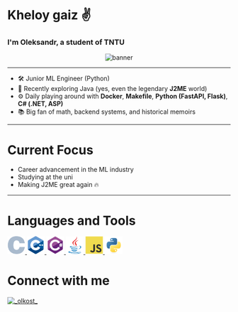 # Kheloy gaiz ✌️

### I'm **Oleksandr**, a student of TNTU

<p align="center">
  <img src="https://images.steamusercontent.com/ugc/541922206489971650/925E9CD37E089CD1E2EF76F813DBE2409D3F7B41/?imw=5000&imh=5000&ima=fit&impolicy=Letterbox&imcolor=%23000000&letterbox=false" alt="banner"/>
</p>

---

- 🛠 Junior ML Engineer (Python)
- 🚀 Recently exploring Java (yes, even the legendary **J2ME** world)
- ⚙️ Daily playing around with **Docker**, **Makefile**, **Python (FastAPI, Flask)**, **C# (.NET, ASP)**
- 📚 Big fan of math, backend systems, and historical memoirs

---

# Current Focus

- Сareer advancement in the ML industry
- Studying at the uni
- Making J2ME great again 🔥

---

# Languages and Tools
<p align="left"> 
  <a href="https://www.cprogramming.com/" target="_blank" rel="noreferrer"> <img src="https://raw.githubusercontent.com/devicons/devicon/master/icons/c/c-original.svg" alt="c" width="40" height="40"/> </a> 
  <a href="https://www.w3schools.com/cpp/" target="_blank" rel="noreferrer"> <img src="https://raw.githubusercontent.com/devicons/devicon/master/icons/cplusplus/cplusplus-original.svg" alt="cplusplus" width="40" height="40"/> </a> 
  <a href="https://www.w3schools.com/cs/" target="_blank" rel="noreferrer"> <img src="https://raw.githubusercontent.com/devicons/devicon/master/icons/csharp/csharp-original.svg" alt="csharp" width="40" height="40"/> </a> 
  <a href="https://www.java.com" target="_blank" rel="noreferrer"> <img src="https://raw.githubusercontent.com/devicons/devicon/master/icons/java/java-original.svg" alt="java" width="40" height="40"/> </a> 
  <a href="https://developer.mozilla.org/en-US/docs/Web/JavaScript" target="_blank" rel="noreferrer"> <img src="https://raw.githubusercontent.com/devicons/devicon/master/icons/javascript/javascript-original.svg" alt="javascript" width="40" height="40"/> </a>
  <a href="https://www.python.org" target="_blank" rel="noreferrer"> <img src="https://raw.githubusercontent.com/devicons/devicon/master/icons/python/python-original.svg" alt="python" width="40" height="40"/> </a>

# Connect with me
<p align="left">
<a href="https://instagram.com/_olkost_" target="blank"><img align="center" src="https://raw.githubusercontent.com/rahuldkjain/github-profile-readme-generator/master/src/images/icons/Social/instagram.svg" alt="_olkost_" height="30" width="40" /></a>
</p>
